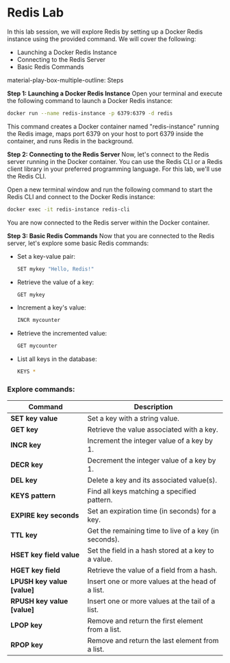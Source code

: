# Redis Lab

In this lab session, we will explore Redis by setting up a Docker Redis instance using the provided command. We will cover the following:

- Launching a Docker Redis Instance
- Connecting to the Redis Server
- Basic Redis Commands


material-play-box-multiple-outline: Steps

**Step 1: Launching a Docker Redis Instance**
Open your terminal and execute the following command to launch a Docker Redis instance:

```bash
docker run --name redis-instance -p 6379:6379 -d redis
```

This command creates a Docker container named "redis-instance" running the Redis image, maps port 6379 on your host to port 6379 inside the container, and runs Redis in the background.

**Step 2: Connecting to the Redis Server**
Now, let's connect to the Redis server running in the Docker container. You can use the Redis CLI or a Redis client library in your preferred programming language. For this lab, we'll use the Redis CLI.

Open a new terminal window and run the following command to start the Redis CLI and connect to the Docker Redis instance:

```bash
docker exec -it redis-instance redis-cli
```

You are now connected to the Redis server within the Docker container.

**Step 3: Basic Redis Commands**
Now that you are connected to the Redis server, let's explore some basic Redis commands:

- Set a key-value pair:

  ```bash
  SET mykey "Hello, Redis!"
  ```

- Retrieve the value of a key:
  ```bash
  GET mykey
  ```

- Increment a key's value:
  ```bash
  INCR mycounter
  ```

- Retrieve the incremented value:
  ```bash
  GET mycounter
  ```

- List all keys in the database:
  ```bash
  KEYS *
  ```


### Explore commands:

| Command                   | Description                                           |
|---------------------------|-------------------------------------------------------|
| **SET key value**         | Set a key with a string value.                       |
| **GET key**               | Retrieve the value associated with a key.            |
| **INCR key**              | Increment the integer value of a key by 1.          |
| **DECR key**              | Decrement the integer value of a key by 1.          |
| **DEL key**               | Delete a key and its associated value(s).            |
| **KEYS pattern**          | Find all keys matching a specified pattern.          |
| **EXPIRE key seconds**    | Set an expiration time (in seconds) for a key.       |
| **TTL key**               | Get the remaining time to live of a key (in seconds).|
| **HSET key field value**  | Set the field in a hash stored at a key to a value.  |
| **HGET key field**        | Retrieve the value of a field from a hash.           |
| **LPUSH key value [value]** | Insert one or more values at the head of a list.  |
| **RPUSH key value [value]** | Insert one or more values at the tail of a list.  |
| **LPOP key**              | Remove and return the first element from a list.     |
| **RPOP key**              | Remove and return the last element from a list.      |

